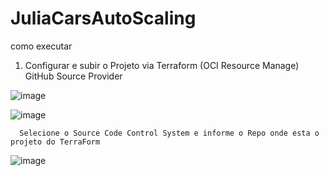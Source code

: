 # JuliaCarsAutoScaling


como executar 
1.	Configurar e subir o Projeto via Terraform (OCI Resource Manage) GitHub Source Provider

![image](https://user-images.githubusercontent.com/109544121/206059814-65b6afbd-6647-4594-a012-ad136cf6f91d.png)

![image](https://user-images.githubusercontent.com/109544121/206060074-370d3c42-2f83-4a1c-85f8-8d7220954273.png)


      Selecione o Source Code Control System e informe o Repo onde esta o projeto do TerraForm
      
![image](https://user-images.githubusercontent.com/109544121/206060304-e9728dc2-b32f-46e3-8b41-e710bdb9dac5.png)

